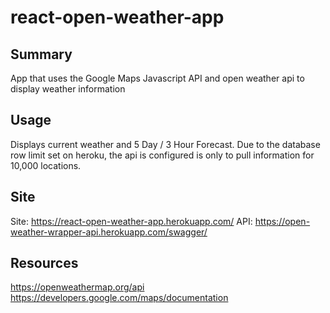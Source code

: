# react-open-weather-app


## Summary
App that uses the Google Maps Javascript API and open weather api to display weather information


## Usage
Displays current weather and 5 Day / 3 Hour Forecast.
Due to the database row limit set on heroku, the api is configured is only to pull information for 10,000 locations.

## Site
Site: https://react-open-weather-app.herokuapp.com/
API: https://open-weather-wrapper-api.herokuapp.com/swagger/

## Resources
https://openweathermap.org/api
https://developers.google.com/maps/documentation
